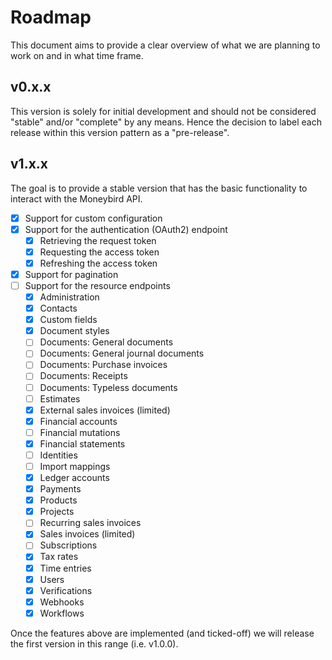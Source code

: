 # Roadmap

This document aims to provide a clear overview of what we are planning to work on and in what time frame.

## v0.x.x

This version is solely for initial development and should not be considered "stable" and/or "complete" by any means.
Hence the decision to label each release within this version pattern as a "pre-release".

## v1.x.x

The goal is to provide a stable version that has the basic functionality to interact with the Moneybird API.

- [x] Support for custom configuration
- [x] Support for the authentication (OAuth2) endpoint
  - [x] Retrieving the request token
  - [x] Requesting the access token
  - [x] Refreshing the access token
- [x] Support for pagination 
- [ ] Support for the resource endpoints
  - [x] Administration
  - [x] Contacts
  - [x] Custom fields
  - [x] Document styles
  - [ ] Documents: General documents
  - [ ] Documents: General journal documents
  - [ ] Documents: Purchase invoices
  - [ ] Documents: Receipts
  - [ ] Documents: Typeless documents
  - [ ] Estimates
  - [x] External sales invoices (limited)
  - [x] Financial accounts
  - [ ] Financial mutations
  - [x] Financial statements
  - [ ] Identities
  - [ ] Import mappings
  - [x] Ledger accounts
  - [x] Payments
  - [x] Products
  - [x] Projects
  - [ ] Recurring sales invoices
  - [x] Sales invoices (limited)
  - [ ] Subscriptions
  - [x] Tax rates
  - [x] Time entries
  - [x] Users
  - [x] Verifications
  - [x] Webhooks
  - [x] Workflows 

Once the features above are implemented (and ticked-off) we will release the first version in this range (i.e. v1.0.0).

